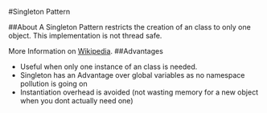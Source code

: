 #Singleton Pattern

##About
A Singleton Pattern restricts the creation of an class to only one object.
This implementation is not thread safe.

More Information on [Wikipedia](https://en.wikipedia.org/wiki/Singleton_pattern).
##Advantages
 * Useful when only one instance of an class is needed.
 * Singleton has an Advantage over global variables as no namespace pollution is going on
 * Instantiation overhead is avoided (not wasting memory for a new object when you dont actually need one)

